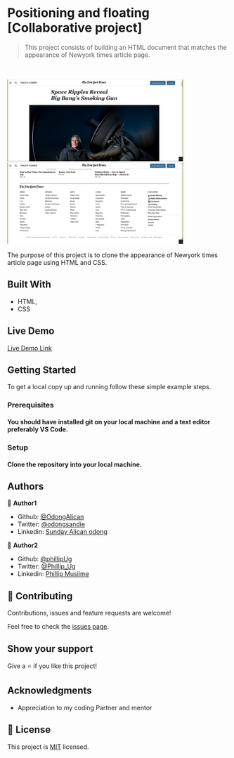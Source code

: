 # Positioning and floating [Collaborative project]

> This project consists of building an HTML document that matches the appearance of Newyork times article page.
<br>
<br>
<img src="assets/project3.jpg" width="400"> 
<img src="assets/project3-2.jpg" width="400">
<br>


The purpose of this project is to clone the appearance of Newyork times article page using HTML and CSS.

## Built With

- HTML,
- CSS

## Live Demo

[Live Demo Link](https://raw.githack.com/OdongAlican/Newyork-times-article-page/develop/)

## Getting Started

To get a local copy up and running follow these simple example steps.

### Prerequisites

#### You should have installed git on your local machine and a text editor preferably VS Code.

### Setup

#### Clone the repository into your local machine.

## Authors

👤 **Author1**

- Github: [@OdongAlican](https://github.com/OdongAlican)
- Twitter: [@odongsandie](https://twitter.com/odongsandie)
- Linkedin: [Sunday Alican odong](https://www.linkedin.com/in/sunday-alican-odong-b99226b7)

👤 **Author2**

- Github: [@phillipUg](https://github.com/phillipUg)
- Twitter: [@Phillip_Ug](https://twitter.com/Phillip_Ug)
- Linkedin: [Phillip Musiime](https://www.linkedin.com/in/phillip-musiime-74657019a/)

## 🤝 Contributing

Contributions, issues and feature requests are welcome!

Feel free to check the [issues page](issues/).

## Show your support

Give a ⭐️ if you like this project!

## Acknowledgments

- Appreciation to my coding Partner and mentor

## 📝 License

This project is [MIT](lic.url) licensed.
